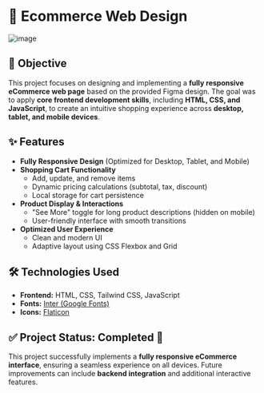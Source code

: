 # 🛒 Ecommerce Web Design  

![image](https://github.com/user-attachments/assets/50e6931f-fe14-4554-a828-dbe1c161c0de)


## 📌 Objective  
This project focuses on designing and implementing a **fully responsive eCommerce web page** based on the provided Figma design. The goal was to apply **core frontend development skills**, including **HTML, CSS, and JavaScript**, to create an intuitive shopping experience across **desktop, tablet, and mobile devices**.  

## ✨ Features  
- **Fully Responsive Design** (Optimized for Desktop, Tablet, and Mobile)  
- **Shopping Cart Functionality**  
  - Add, update, and remove items  
  - Dynamic pricing calculations (subtotal, tax, discount)  
  - Local storage for cart persistence  
- **Product Display & Interactions**  
  - "See More" toggle for long product descriptions (hidden on mobile)  
  - User-friendly interface with smooth transitions  
- **Optimized User Experience**  
  - Clean and modern UI  
  - Adaptive layout using CSS Flexbox and Grid  

## 🛠️ Technologies Used  
- **Frontend:** HTML, CSS, Tailwind CSS, JavaScript  
- **Fonts:** [Inter (Google Fonts)](https://fonts.google.com/specimen/Inter)  
- **Icons:** [Flaticon](https://www.flaticon.com/)  

## ✅ Project Status: **Completed 🎉**  

This project successfully implements a **fully responsive eCommerce interface**, ensuring a seamless experience on all devices. Future improvements can include **backend integration** and additional interactive features.  
